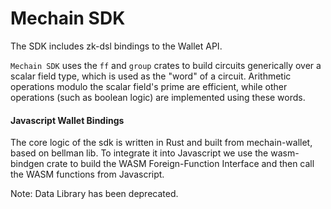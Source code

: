 # Mechain SDK

The SDK includes zk-dsl bindings to the Wallet API.



`Mechain SDK` uses the `ff` and `group` crates to build circuits generically over a
scalar field type, which is used as the "word" of a circuit. Arithmetic
operations modulo the scalar field's prime are efficient, while other operations
(such as boolean logic) are implemented using these words.


#### Javascript Wallet Bindings

The core logic of the sdk is written in Rust and built from mechain-wallet, based on bellman lib. To integrate it into Javascript we use the wasm-bindgen crate to build the WASM Foreign-Function Interface and then call the WASM functions from Javascript.

Note: Data Library has been deprecated.